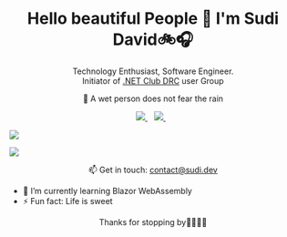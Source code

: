 <h1 align='center'>
  Hello beautiful People 👋 I'm Sudi David🚲🎧
</h1>
<p align='center'>
  Technology Enthusiast, Software Engineer. <br />
  Initiator of <a href="https://www.meetup.com/Dotnet-Club-Goma/">.NET Club DRC</a> user Group
</p>
<p align='center'>
   🌱 A wet person does not fear the rain 
</p>
<p align='center'>
  <a href="https://www.linkedin.com/in/sudi-david-5887b5102/">
    <img src="https://img.shields.io/badge/linkedin-%230077B5.svg?&style=for-the-badge&logo=linkedin&logoColor=white" />
  </a>&nbsp;&nbsp;
  <a href="https://twitter.com/Sudi_Dav">    
    <img src="https://img.shields.io/badge/twitter-%230077B5.svg?&style=for-the-badge&logo=twitter&logoColor=white" />        
  </a>&nbsp;&nbsp;  
</p>

![](https://github-readme-stats.vercel.app/api?username=sudidav&show_icons=true&count_private=true)

![](https://github-readme-stats.vercel.app/api/top-langs/?username=sudidav&layout=compact)

<p align='center'>
  📫 Get in touch: <a href='mailto:contact@sudi.dev'>contact@sudi.dev</a>
</p>

- 🔭 I’m currently learning Blazor WebAssembly
- ⚡ Fun fact: Life is sweet

<p align='center'>
  Thanks for stopping by🤝🏿🤝🏿  
</p>

